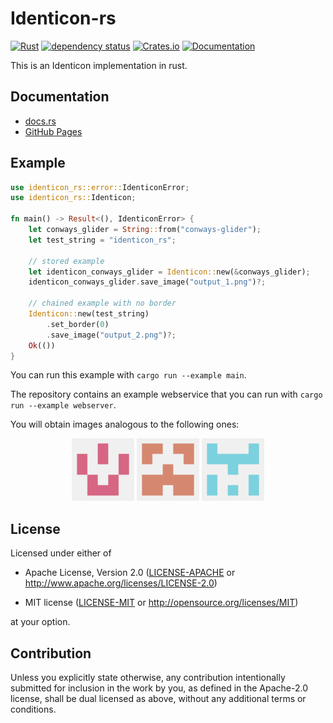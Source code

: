 # Identicon-rs

[![Rust](https://github.com/conways-glider/identicon-rs/actions/workflows/rust.yml/badge.svg)](https://github.com/conways-glider/identicon-rs/actions/workflows/rust.yml)
[![dependency status](https://deps.rs/crate/identicon-rs/5.0.1/status.svg)](https://deps.rs/crate/identicon-rs/5.0.1)
[![Crates.io](https://img.shields.io/crates/v/identicon-rs)](https://crates.io/crates/identicon-rs)
[![Documentation](https://docs.rs/identicon-rs/badge.svg)](https://docs.rs/identicon-rs)

This is an Identicon implementation in rust.

## Documentation

- [docs.rs](https://docs.rs/identicon-rs)
- [GitHub Pages](https://conways-glider.github.io/identicon-rs/)

## Example

```rust
use identicon_rs::error::IdenticonError;
use identicon_rs::Identicon;

fn main() -> Result<(), IdenticonError> {
    let conways_glider = String::from("conways-glider");
    let test_string = "identicon_rs";

    // stored example
    let identicon_conways_glider = Identicon::new(&conways_glider);
    identicon_conways_glider.save_image("output_1.png")?;

    // chained example with no border
    Identicon::new(test_string)
        .set_border(0)
        .save_image("output_2.png")?;
    Ok(())
}
```

You can run this example with `cargo run --example main`.

The repository contains an example webservice that you can run with `cargo run --example webserver`.

You will obtain images analogous to the following ones:

<p align="middle">
  <img src="examples/example1.png" width="100" />
  <img src="examples/example2.png" width="100" />
  <img src="examples/example3.png" width="100" />
</p>

## License

Licensed under either of

* Apache License, Version 2.0 ([LICENSE-APACHE](LICENSE-APACHE) or <http://www.apache.org/licenses/LICENSE-2.0>)

* MIT license ([LICENSE-MIT](LICENSE-MIT) or <http://opensource.org/licenses/MIT>)

at your option.

## Contribution

Unless you explicitly state otherwise, any contribution intentionally submitted
for inclusion in the work by you, as defined in the Apache-2.0 license, shall be
dual licensed as above, without any additional terms or conditions.
